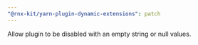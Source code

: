 ```yaml
---
"@rnx-kit/yarn-plugin-dynamic-extensions": patch
---
```


Allow plugin to be disabled with an empty string or null values.

